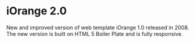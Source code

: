 iOrange 2.0
=========

New and improved version of web template iOrange 1.0 released in 2008. The new version is built on HTML 5 Boiler Plate and is fully responsive.